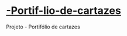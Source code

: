 # [-Portif-lio-de-cartazes](https://gabienicass.github.io/-Portif-lio-de-cartazes/)
Projeto - Portifólio de cartazes
